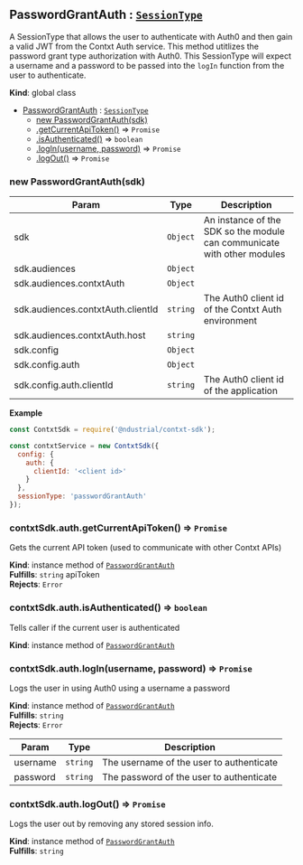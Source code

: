<a name="PasswordGrantAuth"></a>

## PasswordGrantAuth : [<code>SessionType</code>](./Typedefs.md#SessionType)
A SessionType that allows the user to authenticate with Auth0 and
then gain a valid JWT from the Contxt Auth service. This method
utitlizes the password grant type authorization with Auth0. This
SessionType will expect a username and a password to be passed into
the `logIn` function from the user to authenticate.

**Kind**: global class  

* [PasswordGrantAuth](#PasswordGrantAuth) : [<code>SessionType</code>](./Typedefs.md#SessionType)
    * [new PasswordGrantAuth(sdk)](#new_PasswordGrantAuth_new)
    * [.getCurrentApiToken()](#PasswordGrantAuth+getCurrentApiToken) ⇒ <code>Promise</code>
    * [.isAuthenticated()](#PasswordGrantAuth+isAuthenticated) ⇒ <code>boolean</code>
    * [.logIn(username, password)](#PasswordGrantAuth+logIn) ⇒ <code>Promise</code>
    * [.logOut()](#PasswordGrantAuth+logOut) ⇒ <code>Promise</code>

<a name="new_PasswordGrantAuth_new"></a>

### new PasswordGrantAuth(sdk)

| Param | Type | Description |
| --- | --- | --- |
| sdk | <code>Object</code> | An instance of the SDK so the module can communicate with other modules |
| sdk.audiences | <code>Object</code> |  |
| sdk.audiences.contxtAuth | <code>Object</code> |  |
| sdk.audiences.contxtAuth.clientId | <code>string</code> | The Auth0 client id of the   Contxt Auth environment |
| sdk.audiences.contxtAuth.host | <code>string</code> |  |
| sdk.config | <code>Object</code> |  |
| sdk.config.auth | <code>Object</code> |  |
| sdk.config.auth.clientId | <code>string</code> | The Auth0 client id of the application |

**Example**  
```js
const ContxtSdk = require('@ndustrial/contxt-sdk');

const contxtService = new ContxtSdk({
  config: {
    auth: {
      clientId: '<client id>'
    }
  },
  sessionType: 'passwordGrantAuth'
});
```
<a name="PasswordGrantAuth+getCurrentApiToken"></a>

### contxtSdk.auth.getCurrentApiToken() ⇒ <code>Promise</code>
Gets the current API token (used to communicate with other Contxt APIs)

**Kind**: instance method of [<code>PasswordGrantAuth</code>](#PasswordGrantAuth)  
**Fulfills**: <code>string</code> apiToken  
**Rejects**: <code>Error</code>  
<a name="PasswordGrantAuth+isAuthenticated"></a>

### contxtSdk.auth.isAuthenticated() ⇒ <code>boolean</code>
Tells caller if the current user is authenticated

**Kind**: instance method of [<code>PasswordGrantAuth</code>](#PasswordGrantAuth)  
<a name="PasswordGrantAuth+logIn"></a>

### contxtSdk.auth.logIn(username, password) ⇒ <code>Promise</code>
Logs the user in using Auth0 using a username a password

**Kind**: instance method of [<code>PasswordGrantAuth</code>](#PasswordGrantAuth)  
**Fulfills**: <code>string</code>  
**Rejects**: <code>Error</code>  

| Param | Type | Description |
| --- | --- | --- |
| username | <code>string</code> | The username of the user to authenticate |
| password | <code>string</code> | The password of the user to authenticate |

<a name="PasswordGrantAuth+logOut"></a>

### contxtSdk.auth.logOut() ⇒ <code>Promise</code>
Logs the user out by removing any stored session info.

**Kind**: instance method of [<code>PasswordGrantAuth</code>](#PasswordGrantAuth)  
**Fulfills**: <code>string</code>  
